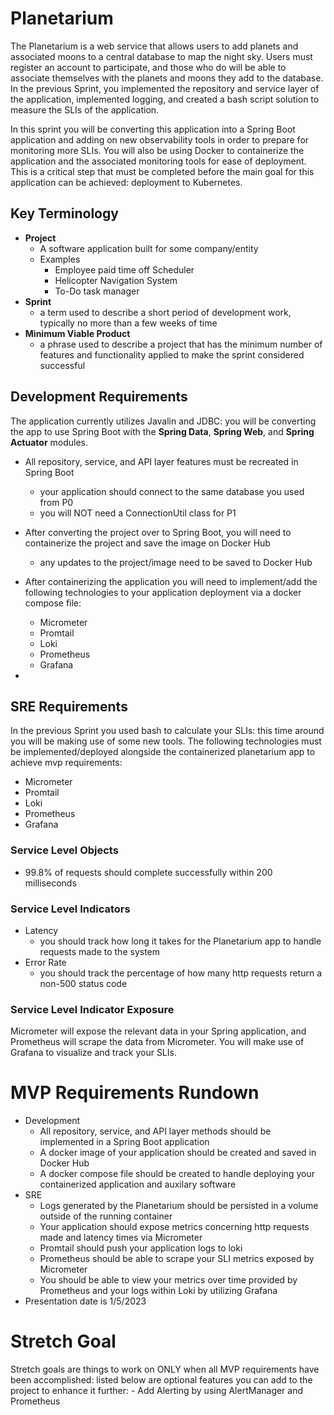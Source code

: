 # Planetarium

The Planetarium is a web service that allows users to add planets and associated moons to a central database to map the night sky. Users must register an account to participate, and those who do will be able to associate themselves with the planets and moons they add to the database. In the previous Sprint, you implemented the repository and service layer of the application, implemented logging, and created a bash script solution to measure the SLIs of the application.

In this sprint you will be converting this application into a Spring Boot application and adding on new observability tools in order to prepare for monitoring more SLIs. You will also be using Docker to containerize the application and the associated monitoring tools for ease of deployment. This is a critical step that must be completed before the main goal for this application can be achieved: deployment to Kubernetes.

## Key Terminology
- **Project**
  - A software application built for some company/entity
  - Examples
    - Employee paid time off Scheduler
    - Helicopter Navigation System
    - To-Do task manager
- **Sprint**
    - a term used to describe a short period of development work, typically no more than a few weeks of time
- **Minimum Viable Product**
    - a phrase used to describe a project that has the minimum number of features and functionality applied to make the sprint considered successful

## Development Requirements
The application currently utilizes Javalin and JDBC: you will be converting the app to use Spring Boot with the **Spring Data**, **Spring Web**, and **Spring Actuator** modules.
- All repository, service, and API layer features must be recreated in Spring Boot
    - your application should connect to the same database you used from P0
    - you will NOT need a ConnectionUtil class for P1
- After converting the project over to Spring Boot, you will need to containerize the project and save the image on Docker Hub
    - any updates to the project/image need to be saved to Docker Hub

- After containerizing the application you will need to implement/add the following technologies to your application deployment via a docker compose file:
    - Micrometer
    - Promtail
    - Loki
    - Prometheus
    - Grafana
-

## SRE Requirements
In the previous Sprint you used bash to calculate your SLIs: this time around you will be making use of some new tools. The following technologies must be implemented/deployed alongside the containerized planetarium app to achieve mvp requirements:
- Micrometer
- Promtail
- Loki
- Prometheus
- Grafana

### Service Level Objects
- 99.8% of requests should complete successfully within 200 milliseconds

### Service Level Indicators
- Latency
    - you should track how long it takes for the Planetarium app to handle requests made to the system
- Error Rate
    - you should track the percentage of how many http requests return a non-500 status code

### Service Level Indicator Exposure
Micrometer will expose the relevant data in your Spring application, and Prometheus will scrape the data from Micrometer. You will make use of Grafana to visualize and track your SLIs.

# MVP Requirements Rundown
- Development
    - All repository, service, and API layer methods should be implemented in a Spring Boot application
    - A docker image of your application should be created and saved in Docker Hub
    - A docker compose file should be created to handle deploying your containerized application and auxilary software
- SRE
    - Logs generated by the Planetarium should be persisted in a volume outside of the running container
    - Your application should expose metrics concerning http requests made and latency times via Micrometer
    - Promtail should push your application logs to loki
    - Prometheus should be able to scrape your SLI metrics exposed by Micrometer
    - You should be able to view your metrics over time provided by Prometheus and your logs within Loki by utilizing Grafana
- Presentation date is 1/5/2023

# Stretch Goal
Stretch goals are things to work on ONLY when all MVP requirements have been accomplished: listed below are optional features you can add to the project to enhance it further:
    - Add Alerting by using AlertManager and Prometheus
